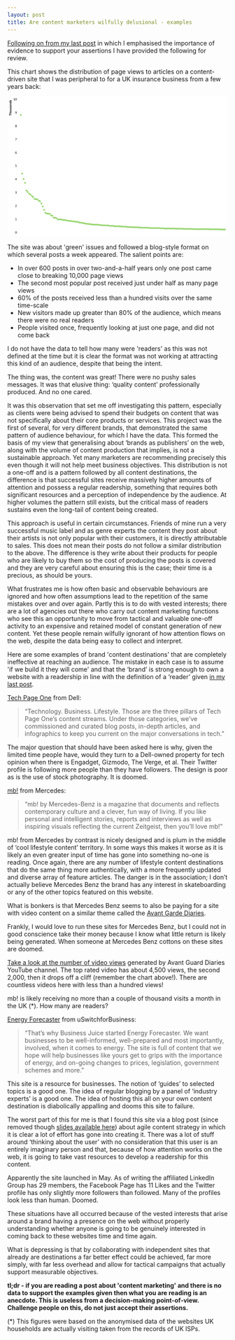 ```yaml
---
layout: post
title: Are content marketers wilfully delusional - examples
---
```


[Following on from my last post](http://markhigginson.co.uk/2013/01/20/are-content-marketers-wilfully-delusional/) in which I emphasised the importance of evidence to support your assertions I have provided the following for review.

This chart shows the distribution of page views to articles on a content-driven site that I was peripheral to for a UK insurance business from a few years back:

[![Posts against views](/assets/images-inline/posts-by-views.png)](/assets/images-original/posts-by-views-original.png)

The site was about 'green' issues and followed a blog-style format on which several posts a week appeared. The salient points are:

* In over 600 posts in over two-and-a-half years only one post came close to breaking 10,000 page views 
* The second most popular post received just under half as many page views
* 60% of the posts received less than a hundred visits over the same time-scale
* New visitors made up greater than 80% of the audience, which means there were no real readers
* People visited once, frequently looking at just one page, and did not come back

I do not have the data to tell how many were 'readers' as this was not defined at the time but it is clear the format was not working at attracting this kind of an audience, despite that being the intent.

The thing was, the content was great! There were no pushy sales messages. It was that elusive thing: ‘quality content’ professionally produced. And no one cared.

It was this observation that set me off investigating this pattern, especially as clients were being advised to spend their budgets on content that was not specifically about their core products or services. This project was the first of several, for very different brands, that demonstrated the same pattern of audience behaviour, for which I have the data. This formed the basis of my view that generalising about ‘brands as publishers’ on the web, along with the volume of content production that implies, is not a sustainable approach. Yet many marketers are recommending precisely this even though it will not help meet business objectives. This distribution is not a one-off and is a pattern followed by all content destinations, the difference is that successful sites receive massively higher amounts of attention and possess a regular readership, something that requires both significant resources and a perception of independence by the audience. At higher volumes the pattern still exists, but the critical mass of readers sustains even the long-tail of content being created.

This approach is useful in certain circumstances. Friends of mine run a very successful music label and as genre experts the content they post about their artists is not only popular with their customers, it is directly attributable to sales. This does not mean their posts do not follow a similar distribution to the above. The difference is they write about their products for people who are likely to buy them so the cost of producing the posts is covered and they are very careful about ensuring this is the case; their time is a precious, as should be yours.

What frustrates me is how often basic and observable behaviours are ignored and how often assumptions lead to the repetition of the same mistakes over and over again. Partly this is to do with vested interests; there are a lot of agencies out there who carry out content marketing functions who see this an opportunity to move from tactical and valuable one-off activity to an expensive and retained model of constant generation of new content. Yet these people remain wilfully ignorant of how attention flows on the web, despite the data being easy to collect and interpret.

Here are some examples of brand 'content destinations' that are completely ineffective at reaching an audience. The mistake in each case is to assume 'if we build it they will come' and that the ‘brand’ is strong enough to own a website with a readership in line with the definition of a ‘reader’ given [in my last post](http://markhigginson.co.uk/2013/01/20/are-content-marketers-wilfully-delusional/).

[Tech Page One](http://www.techpageone.com/) from Dell:

> “Technology. Business. Lifestyle. Those are the three pillars of Tech Page One’s content streams. Under those categories, we’ve commissioned and curated blog posts, in-depth articles, and infographics to keep you current on the major conversations in tech.”

The major question that should have been asked here is why, given the limited time people have, would they turn to a Dell-owned property for tech opinion when there is Engadget, Gizmodo, The Verge, et al. Their Twitter profile is following more people than they have followers. The design is poor as is the use of stock photography. It is doomed.

[mb!](http://mb.mercedes-benz.com/en) from Mercedes:

> “mb! by Mercedes-Benz is a magazine that documents and reflects contemporary culture and a clever, fun way of living. If you like personal and intelligent stories, reports and interviews as well as inspiring visuals reflecting the current Zeitgeist, then you’ll love mb!”

mb! from Mercedes by contrast is nicely designed and is plum in the middle of ‘cool lifestyle content’ territory. In some ways this makes it worse as it is likely an even greater input of time has gone into something no-one is reading. Once again, there are any number of lifestyle content destinations that do the same thing more authentically, with a more frequently updated and diverse array of feature articles. The danger is in the association; I don’t actually believe Mercedes Benz the brand has any interest in skateboarding or any of the other topics featured on this website.

What is bonkers is that Mercedes Benz seems to also be paying for a site with video content on a similar theme called the [Avant Garde Diaries](http://www.theavantgardediaries.com/).

Frankly, I would love to run these sites for Mercedes Benz, but I could not in good conscience take their money because I know what little return is likely being generated. When someone at Mercedes Benz cottons on these sites are doomed.

[Take a look at the number of video views](http://www.youtube.com/playlist?list=PL15E81B1A48FBD11F) generated by Avant Guard Diaries YouTube channel. The top rated video has about 4,500 views, the second 2,000, then it drops off a cliff (remember the chart above!). There are countless videos here with less than a hundred views!

mb! is likely receiving no more than a couple of thousand visits a month in the UK (*). How many are readers?

[Energy Forecaster](http://www.businessjuice.co.uk/energy-forecaster) from uSwitchforBusiness:

> “That’s why Business Juice started Energy Forecaster. We want businesses to be well-informed, well-prepared and most importantly, involved, when it comes to energy. The site is full of content that we hope will help businesses like yours get to grips with the importance of energy, and on-going changes to prices, legislation, government schemes and more.”

This site is a resource for businesses. The notion of ‘guides’ to selected topics is a good one. The idea of regular blogging by a panel of ‘industry experts’ is a good one. The idea of hosting this all on your own content destination is diabolically appalling and dooms this site to failure.

The worst part of this for me is that I found this site via a blog post (since removed though [slides available here](http://www.slideshare.net/la_pope/agile-content-strategy)) about agile content strategy in which it is clear a lot of effort has gone into creating it. There was a lot of stuff around ‘thinking about the user’ with no consideration that this user is an entirely imaginary person and that, because of how attention works on the web, it is going to take vast resources to develop a readership for this content.

Apparently the site launched in May. As of writing the affiliated LinkedIn Group has 29 members, the Facebook Page has 11 Likes and the Twitter profile has only slightly more followers than followed. Many of the profiles look less than human. Doomed.

These situations have all occurred because of the vested interests that arise around a brand having a presence on the web without properly understanding whether anyone is going to be genuinely interested in coming back to these websites time and time again.

What is depressing is that by collaborating with independent sites that already are destinations a far better effect could be achieved, far more simply, with far less overhead and allow for tactical campaigns that actually support measurable objectives.

**tl;dr - if you are reading a post about 'content marketing' and there is no data to support the examples given then what you are reading is an anecdote. This is useless from a decision-making point-of-view. Challenge people on this, do not just accept their assertions.**

(*) This figures were based on the anonymised data of the websites UK households are actually visiting taken from the records of UK ISPs.